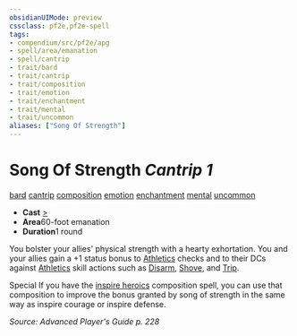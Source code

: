 ```yaml
---
obsidianUIMode: preview
cssclass: pf2e,pf2e-spell
tags:
- compendium/src/pf2e/apg
- spell/area/emanation
- spell/cantrip
- trait/bard
- trait/cantrip
- trait/composition
- trait/emotion
- trait/enchantment
- trait/mental
- trait/uncommon
aliases: ["Song Of Strength"]
---
```

# Song Of Strength *Cantrip 1*   
[bard](../../rules/traits/bard.md)  [cantrip](../../rules/traits/cantrip.md)  [composition](../../rules/traits/composition.md)  [emotion](../../rules/traits/emotion.md)  [enchantment](../../rules/traits/enchantment.md)  [mental](../../rules/traits/mental.md)  [uncommon](../../rules/traits/uncommon.md)  

- **Cast** [>](../../rules/core-rulebook/chapter-9-playing-the-game.md#Actions "Single Action") 
- **Area**60-foot emanation
- **Duration**1 round

You bolster your allies' physical strength with a hearty exhortation. You and your allies gain a +1 status bonus to [Athletics](../skills.md#Athletics) checks and to their DCs against [Athletics](../skills.md#Athletics) skill actions such as [Disarm](../../rules/actions/disarm.md), [Shove](../../rules/actions/shove.md), and [Trip](../../rules/actions/trip.md).

Special If you have the [inspire heroics](inspire-heroics.md) composition spell, you can use that composition to improve the bonus granted by song of strength in the same way as inspire courage or inspire defense.

*Source: Advanced Player's Guide p. 228*